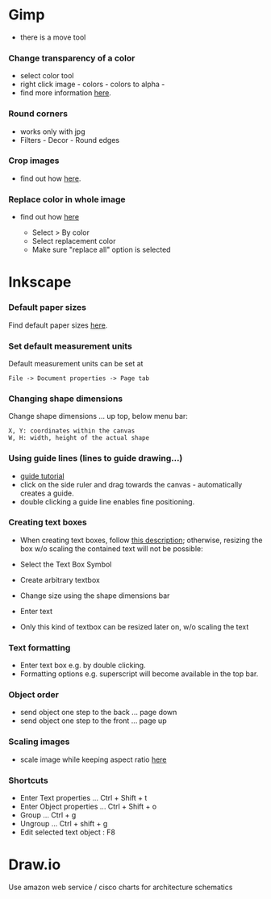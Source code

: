Gimp
====
- there is a move tool

### Change transparency of a color
- select color tool
- right click image - colors - colors to alpha -
- find more information [here](http://graphicdesign.stackexchange.com/questions/36520/how-to-make-a-color-transparent-in-gimp).

### Round corners
- works only with jpg
- Filters - Decor - Round edges

### Crop images
- find out how [here](https://docs.gimp.org/en/gimp-tutorial-quickie-crop.html).

### Replace color in whole image
- find out how [here](http://andr.esmejia.com/posts/1-how-to-replace-all-pixels-of-one-color-with-another-color-using-the-gimp)

    - Select > By color
    - Select replacement color
    - Make sure "replace all" option is selected


Inkscape
========

### Default paper sizes
Find default paper sizes [here](http://www.papersizes.org/a-paper-sizes.htm).


### Set default measurement units
Default measurement units can be set at

    File -> Document properties -> Page tab


### Changing shape dimensions
Change shape dimensions ... up top, below menu bar:

    X, Y: coordinates within the canvas
    W, H: width, height of the actual shape


### Using guide lines (lines to guide drawing...)

- [guide tutorial](https://inkscapetutorials.org/2014/04/25/working-with-guides-in-inkscape/)
- click on the side ruler and drag towards the canvas - automatically creates a guide.
- double clicking a guide line enables fine positioning.


### Creating text boxes
- When creating text boxes, follow [this description](http://www.inkscapeforum.com/viewtopic.php?t=999); 
otherwise, resizing the box w/o scaling the contained text will not be possible:
 
- Select the Text Box Symbol
- Create arbitrary textbox
- Change size using the shape dimensions bar
- Enter text
- Only this kind of textbox can be resized later on, w/o scaling the text


### Text formatting
- Enter text box e.g. by double clicking.
- Formatting options e.g. superscript will become available in the top bar. 


### Object order
- send object one step to the back ... page down
- send object one step to the front ... page up


### Scaling images
- scale image while keeping aspect ratio
[here](http://graphicdesign.stackexchange.com/questions/26892/inkscape-scale-with-keep-aspect-ratio-as-default)


### Shortcuts
- Enter Text properties ... Ctrl + Shift + t
- Enter Object properties ... Ctrl + Shift + o
- Group ... Ctrl + g
- Ungroup ... Ctrl + shift + g
- Edit selected text object : F8


Draw.io
=======

Use amazon web service / cisco charts for architecture schematics



